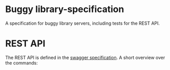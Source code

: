 # Buggy library-specification

A specification for buggy library servers, including tests for the REST API.

# REST API

The REST API is defined in the [swagger specification](https://buggyorg.github.io/library-specification/). A short overview over the commands:

